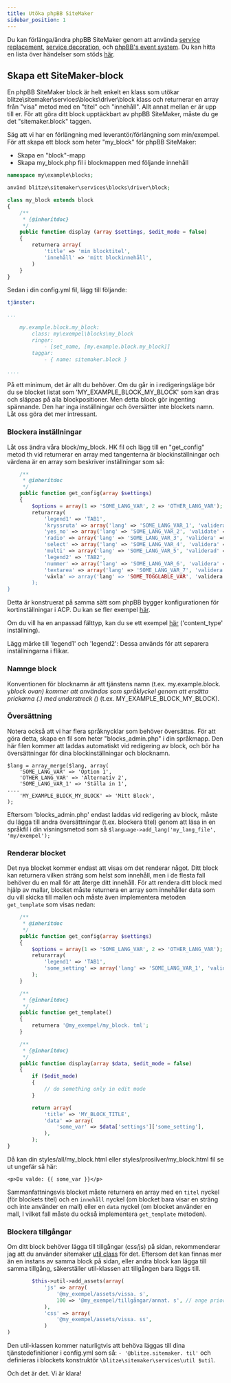 ```yaml
---
title: Utöka phpBB SiteMaker
sidebar_position: 1
---
```


Du kan förlänga/ändra phpBB SiteMaker genom att använda [service replacement](https://area51.phpbb.com/docs/dev/3.2.x/extensions/tutorial_advanced.html#using-service-replacement), [service decoration](https://area51.phpbb.com/docs/dev/3.2.x/extensions/tutorial_advanced.html#using-service-decoration), och [phpBB's event system](https://area51.phpbb.com/docs/dev/3.2.x/extensions/tutorial_events.html). Du kan hitta en lista över händelser som stöds [här](./events.md).

## Skapa ett SiteMaker-block

En phpBB SiteMaker block är helt enkelt en klass som utökar blitze\sitemaker\services\blocks\driver\block klass och returnerar en array från "visa" metod med en "titel" och "innehåll". Allt annat mellan er är upp till er. För att göra ditt block upptäckbart av phpBB SiteMaker, måste du ge det "sitemaker.block" taggen.

Säg att vi har en förlängning med leverantör/förlängning som min/exempel. För att skapa ett block som heter "my_block" för phpBB SiteMaker:

-   Skapa en "block"-mapp
-   Skapa my_block.php fil i blockmappen med följande innehåll

```php
namespace my\example\blocks;

använd blitze\sitemaker\services\blocks\driver\block;

class my_block extends block
{
    /**
     * {@inheritdoc}
     */
    public function display (array $settings, $edit_mode = false)
    {
        returnera array(
            'title' => 'min blocktitel',
            'innehåll' => 'mitt blockinnehåll',
        )
    }
}
```

Sedan i din config.yml fil, lägg till följande:

```yml
tjänster:

...

    my.example.block.my_block:
        class: my\exempel\blocks\my_block
        ringer:
            - [set_name, [my.example.block.my_block]]
        taggar:
            - { name: sitemaker.block }

....

```

På ett minimum, det är allt du behöver. Om du går in i redigeringsläge bör du se blocket listat som 'MY_EXAMPLE_BLOCK_MY_BLOCK' som kan dras och släppas på alla blockpositioner. Men detta block gör ingenting spännande. Den har inga inställningar och översätter inte blockets namn. Låt oss göra det mer intressant.

### Blockera inställningar

Låt oss ändra våra block/my_block. HK fil och lägg till en "get_config" metod th vid returnerar en array med tangenterna är blockinställningar och värdena är en array som beskriver inställningar som så:

```php
    /**
     * @inheritdoc
     */
    public function get_config(array $settings)
    {
        $options = array(1 => 'SOME_LANG_VAR', 2 => 'OTHER_LANG_VAR');
        returarray(
            'legend1' => 'TAB1',
            'kryssruta' => array('lang' => 'SOME_LANG_VAR_1', 'validera' => 'sträng', 'typ' => 'kryssruta', 'alternativ' => $options, 'default' => array(), 'förklara' => false),
            'yes_no' => array('lang' => 'SOME_LANG_VAR_2', 'validate' => 'bool', 'typ' => 'radio:yes_no', 'förklara' => false, 'default' => false),
            'radio' => array('lang' => 'SOME_LANG_VAR_3', 'validera' => 'bool', 'typ' => 'radio', 'alternativ' => $options, 'förklara' => falskt, 'standard' => 'topic'),
            'select' => array('lang' => 'SOME_LANG_VAR_4', 'validera' => 'sträng', 'typ' => 'select', 'alternativ' => $options, 'standard' => '', 'förklara' => falskt),
            'multi' => array('lang' => 'SOME_LANG_VAR_5', 'validerad' => 'sträng', 'typ' => 'multi_select', 'alternativ' => $options, 'standard' => array(), 'förklara' => falskt),
            'legend2' => 'TAB2',
            'nummer' => array('lang' => 'SOME_LANG_VAR_6', 'validera' => 'int:0:20', 'typ' => 'nummer:0:20', 'maxlength' => 2, 'förklara' => false, 'standard' => 5),
            'textarea' => array('lang' => 'SOME_LANG_VAR_7', 'validera' => 'sträng', 'typ' => 'textarea:3:40', 'maxlength' => 2, 'förklara' => sant, 'standard' => '),
            'växla' => array('lang' => 'SOME_TOGGLABLE_VAR', 'validera' => 'sträng', 'typ' => 'select:1:0:toggle_key', 'alternativ' => $options, 'standard' => '', 'append' => '<div id="toggle_key-1">Visa endast när alternativ 1 är markerat</div>'),
        );
}
```

Detta är konstruerat på samma sätt som phpBB bygger konfigurationen för kortinställningar i ACP. Du kan se fler exempel [här](https://github.com/phpbb/phpbb/blob/master/phpBB/includes/acp/acp_board.php).

Om du vill ha en anpassad fälttyp, kan du se ett exempel [här](https://github.com/blitze/phpBB-ext-sitemaker_content/blob/develop/blocks/recent.php) ('content_type' inställning).

Lägg märke till 'legend1' och 'legend2': Dessa används för att separera inställningarna i flikar.

### Namnge block

Konventionen för blocknamn är att tjänstens namn (t.ex. my.example.block. y*block ovan) kommer att användas som språklyckel genom att ersätta prickarna (.) med understreck (*) (t.ex. MY_EXAMPLE_BLOCK_MY_BLOCK).

### Översättning

Notera också att vi har flera språknycklar som behöver översättas. För att göra detta, skapa en fil som heter "blocks_admin.php" i din språkmapp. Den här filen kommer att laddas automatiskt vid redigering av block, och bör ha översättningar för dina blockinställningar och blocknamn.

```
$lang = array_merge($lang, array(
    'SOME_LANG_VAR' => 'Option 1',
    'OTHER_LANG_VAR' => 'Alternativ 2',
    'SOME_LANG_VAR_1' => 'Ställa in 1',
....
    'MY_EXAMPLE_BLOCK_MY_BLOCK' => 'Mitt Block',
);
```

Eftersom 'blocks_admin.php' endast laddas vid redigering av block, måste du lägga till andra översättningar (t.ex. blockera titel) genom att läsa in en språkfil i din visningsmetod som så `$language->add_lang('my_lang_file', 'my/exempel');`

### Renderar blocket

Det nya blocket kommer endast att visas om det renderar något. Ditt block kan returnera vilken sträng som helst som innehåll, men i de flesta fall behöver du en mall för att återge ditt innehåll. För att rendera ditt block med hjälp av mallar, blocket måste returnera en array som innehåller data som du vill skicka till mallen och måste även implementera metoden `get_template` som visas nedan:

```php
    /**
     * @inheritdoc
     */
    public function get_config(array $settings)
    {
        $options = array(1 => 'SOME_LANG_VAR', 2 => 'OTHER_LANG_VAR');
        returarray(
            'legend1' => 'TAB1',
            'some_setting' => array('lang' => 'SOME_LANG_VAR_1', 'validera' => 'sträng', 'typ' => 'kryssruta', 'alternativ' => $options, 'default' => array(), 'förklara' => false),
        );
    }

    /**
     * {@inheritdoc}
     */
    public function get_template()
    {
        returnera '@my_exempel/my_block. tml';
    }

    /**
     * {@inheritdoc}
     */
    public function display(array $data, $edit_mode = false)
    {
        if ($edit_mode)
        {
            // do something only in edit mode
        }

        return array(
            'title' => 'MY_BLOCK_TITLE',
            'data' => array(
                'some_var' => $data['settings']['some_setting'],
            ),
        );
}
```

Då kan din styles/all/my_block.html eller styles/prosilver/my_block.html fil se ut ungefär så här:

```
<p>Du valde: {{ some_var }}</p>
```

Sammanfattningsvis blocket måste returnera en array med en `titel` nyckel (för blockets titel) och en `innehåll` nyckel (om blocket bara visar en sträng och inte använder en mall) eller en `data` nyckel (om blocket använder en mall, I vilket fall måste du också implementera `get_template` metoden).

### Blockera tillgångar

Om ditt block behöver lägga till tillgångar (css/js) på sidan, rekommenderar jag att du använder sitemaker [util class](https://github.com/blitze/phpBB-ext-sitemaker/blob/develop/services/util.php) för det. Eftersom det kan finnas mer än en instans av samma block på sidan, eller andra block kan lägga till samma tillgång, säkerställer util-klassen att tillgången bara läggs till.

```php
        $this->util->add_assets(array(
            'js' => array(
                '@my_exempel/assets/vissa. s',
                100 => '@my_exempel/tillgångar/annat. s', // ange prioritet
            ),
            'css' => array(
                '@my_exempel/assets/vissa. ss',
            )
)
```

Den util-klassen kommer naturligtvis att behöva läggas till dina tjänstedefinitioner i config.yml som så: `- '@blitze.sitemaker. til'` och definieras i blockets konstruktör `\blitze\sitemaker\services\util $util`.

Och det är det. Vi är klara!
